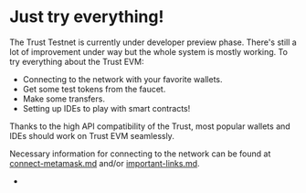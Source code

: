 # Just try everything!

The Trust Testnet is currently under developer preview phase. There's still a lot of improvement under way but the whole system is mostly working. To try everything about the Trust EVM:

* Connecting to the network with your favorite wallets.&#x20;
* Get some test tokens from the faucet.
* Make some transfers.
* Setting up IDEs to play with smart contracts!



Thanks to the high API compatibility of the Trust, most popular wallets and IDEs should work on Trust EVM seamlessly.&#x20;

Necessary information for connecting to the network can be found at [connect-metamask.md](connect-metamask.md "mention") and/or [important-links.md](important-links.md "mention").







*








